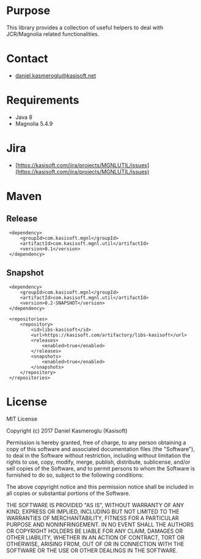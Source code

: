 Purpose
=======

This library provides a collection of useful helpers to deal with JCR/Magnolia related functionalities.


Contact
=======

* daniel.kasmeroglu@kasisoft.net


Requirements
============

 * Java 8
 * Magnolia 5.4.9

Jira
====

* [https://kasisoft.com/jira/projects/MGNLUTIL/issues](https://kasisoft.com/jira/projects/MGNLUTIL/issues)


Maven
=====

Release
-------

     <dependency>
         <groupId>com.kasisoft.mgnl</groupId>
         <artifactId>com.kasisoft.mgnl.util</artifactId>
         <version>0.1</version>
     </dependency>
     
     
Snapshot
--------

     <dependency>
         <groupId>com.kasisoft.mgnl</groupId>
         <artifactId>com.kasisoft.mgnl.util</artifactId>
         <version>0.2-SNAPSHOT</version>
     </dependency>
     
     <repositories>
         <repository>
             <id>libs-kasisoft</id>
             <url>https://kasisoft.com/artifactory/libs-kasisoft</url>
             <releases>
                 <enabled>true</enabled>
             </releases>
             <snapshots>
                 <enabled>true</enabled>
             </snapshots>
         </repository>
     </repositories>
     
License
=======

MIT License

Copyright (c) 2017 Daniel Kasmeroglu (Kasisoft)

Permission is hereby granted, free of charge, to any person obtaining a copy
of this software and associated documentation files (the "Software"), to deal
in the Software without restriction, including without limitation the rights
to use, copy, modify, merge, publish, distribute, sublicense, and/or sell
copies of the Software, and to permit persons to whom the Software is
furnished to do so, subject to the following conditions:

The above copyright notice and this permission notice shall be included in all
copies or substantial portions of the Software.

THE SOFTWARE IS PROVIDED "AS IS", WITHOUT WARRANTY OF ANY KIND, EXPRESS OR
IMPLIED, INCLUDING BUT NOT LIMITED TO THE WARRANTIES OF MERCHANTABILITY,
FITNESS FOR A PARTICULAR PURPOSE AND NONINFRINGEMENT. IN NO EVENT SHALL THE
AUTHORS OR COPYRIGHT HOLDERS BE LIABLE FOR ANY CLAIM, DAMAGES OR OTHER
LIABILITY, WHETHER IN AN ACTION OF CONTRACT, TORT OR OTHERWISE, ARISING FROM,
OUT OF OR IN CONNECTION WITH THE SOFTWARE OR THE USE OR OTHER DEALINGS IN THE
SOFTWARE.
